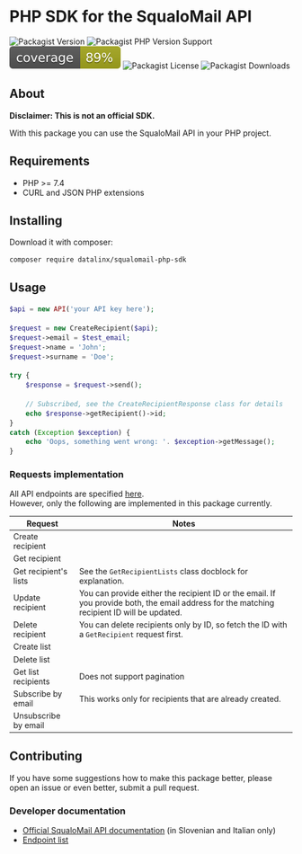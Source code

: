 # PHP SDK for the SqualoMail API

![Packagist Version](https://img.shields.io/packagist/v/datalinx/squalomail-php-sdk)
![Packagist PHP Version Support](https://img.shields.io/packagist/php-v/datalinx/squalomail-php-sdk)
![Coverage 100%](assets/coverage.svg)
![Packagist License](https://img.shields.io/packagist/l/datalinx/squalomail-php-sdk)
![Packagist Downloads](https://img.shields.io/packagist/dt/datalinx/squalomail-php-sdk)


## About
**Disclaimer: This is not an official SDK.**

With this package you can use the SqualoMail API in your PHP project. 

## Requirements
- PHP >= 7.4
- CURL and JSON PHP extensions

## Installing
Download it with composer: 
```shell
composer require datalinx/squalomail-php-sdk
````

## Usage
```php
$api = new API('your API key here');

$request = new CreateRecipient($api);
$request->email = $test_email;
$request->name = 'John';
$request->surname = 'Doe';

try {
    $response = $request->send();
    
    // Subscribed, see the CreateRecipientResponse class for details
    echo $response->getRecipient()->id;
}
catch (Exception $exception) {
    echo 'Oops, something went wrong: '. $exception->getMessage();
}

```

### Requests implementation
All API endpoints are specified [here](https://api.squalomail.com/v1/help).  
However, only the following are implemented in this package currently.

| Request               | Notes                                                                                                                                       |
|-----------------------|---------------------------------------------------------------------------------------------------------------------------------------------|
| Create recipient      |                                                                                                                                             |
| Get recipient         |                                                                                                                                             |
| Get recipient's lists | See the `GetRecipientLists` class docblock for explanation.                                                                                 |
| Update recipient      | You can provide either the recipient ID or the email. If you provide both, the email address for the matching recipient ID will be updated. |
| Delete recipient      | You can delete recipients only by ID, so fetch the ID with a `GetRecipient` request first.                                                  |
| Create list           |                                                                                                                                             |
| Delete list           |                                                                                                                                             |
| Get list recipients   | Does not support pagination                                                                                                                 |
| Subscribe by email    | This works only for recipients that are already created.                                                                                    |
| Unsubscribe by email  |                                                                                                                                             |

## Contributing
If you have some suggestions how to make this package better, please open an issue or even better, submit a pull request.

### Developer documentation
* [Official SqualoMail API documentation](https://www.squalomail.com/sl/podpora/sistemski-api/) (in Slovenian and Italian only)
* [Endpoint list](https://api.squalomail.com/v1/help)

